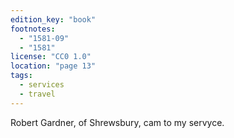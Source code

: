 ```yaml
---
edition_key: "book"
footnotes:
  - "1581-09"
  - "1581"
license: "CC0 1.0"
location: "page 13"
tags:
  - services
  - travel
---
```

Robert Gardner, of Shrewsbury, cam to my servyce.
